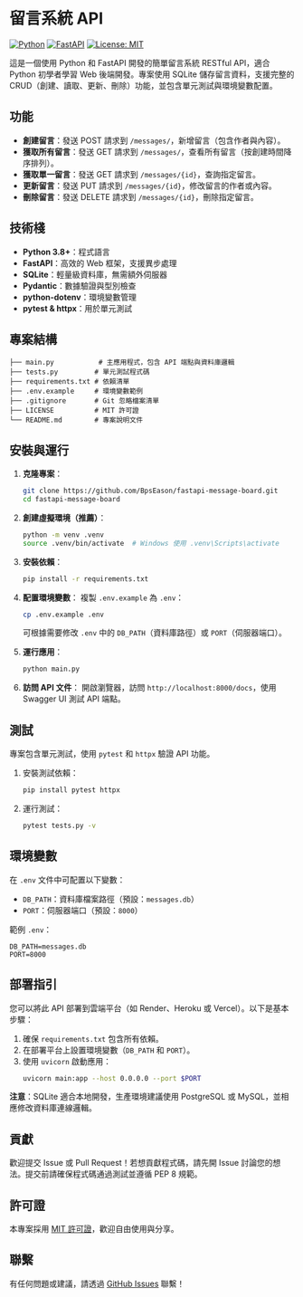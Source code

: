 # 留言系統 API

[![Python](https://img.shields.io/badge/Python-3.8+-blue.svg)](https://www.python.org/) [![FastAPI](https://img.shields.io/badge/FastAPI-0.111.0+-green.svg)](https://fastapi.tiangolo.com/) [![License: MIT](https://img.shields.io/badge/License-MIT-yellow.svg)](https://opensource.org/licenses/MIT)

這是一個使用 Python 和 FastAPI 開發的簡單留言系統 RESTful API，適合 Python 初學者學習 Web 後端開發。專案使用 SQLite 儲存留言資料，支援完整的 CRUD（創建、讀取、更新、刪除）功能，並包含單元測試與環境變數配置。

## 功能

- **創建留言**：發送 POST 請求到 `/messages/`，新增留言（包含作者與內容）。
- **獲取所有留言**：發送 GET 請求到 `/messages/`，查看所有留言（按創建時間降序排列）。
- **獲取單一留言**：發送 GET 請求到 `/messages/{id}`，查詢指定留言。
- **更新留言**：發送 PUT 請求到 `/messages/{id}`，修改留言的作者或內容。
- **刪除留言**：發送 DELETE 請求到 `/messages/{id}`，刪除指定留言。

## 技術棧

- **Python 3.8+**：程式語言
- **FastAPI**：高效的 Web 框架，支援異步處理
- **SQLite**：輕量級資料庫，無需額外伺服器
- **Pydantic**：數據驗證與型別檢查
- **python-dotenv**：環境變數管理
- **pytest & httpx**：用於單元測試

## 專案結構

```
├── main.py           # 主應用程式，包含 API 端點與資料庫邏輯
├── tests.py         # 單元測試程式碼
├── requirements.txt # 依賴清單
├── .env.example     # 環境變數範例
├── .gitignore       # Git 忽略檔案清單
├── LICENSE          # MIT 許可證
└── README.md        # 專案說明文件
```

## 安裝與運行

1. **克隆專案**：
   ```bash
   git clone https://github.com/BpsEason/fastapi-message-board.git
   cd fastapi-message-board
   ```

2. **創建虛擬環境（推薦）**：
   ```bash
   python -m venv .venv
   source .venv/bin/activate  # Windows 使用 .venv\Scripts\activate
   ```

3. **安裝依賴**：
   ```bash
   pip install -r requirements.txt
   ```

4. **配置環境變數**：
   複製 `.env.example` 為 `.env`：
   ```bash
   cp .env.example .env
   ```
   可根據需要修改 `.env` 中的 `DB_PATH`（資料庫路徑）或 `PORT`（伺服器端口）。

5. **運行應用**：
   ```bash
   python main.py
   ```

6. **訪問 API 文件**：
   開啟瀏覽器，訪問 `http://localhost:8000/docs`，使用 Swagger UI 測試 API 端點。

## 測試

專案包含單元測試，使用 `pytest` 和 `httpx` 驗證 API 功能。

1. 安裝測試依賴：
   ```bash
   pip install pytest httpx
   ```

2. 運行測試：
   ```bash
   pytest tests.py -v
   ```

## 環境變數

在 `.env` 文件中可配置以下變數：

- `DB_PATH`：資料庫檔案路徑（預設：`messages.db`）
- `PORT`：伺服器端口（預設：`8000`）

範例 `.env`：
```text
DB_PATH=messages.db
PORT=8000
```

## 部署指引

您可以將此 API 部署到雲端平台（如 Render、Heroku 或 Vercel）。以下是基本步驟：

1. 確保 `requirements.txt` 包含所有依賴。
2. 在部署平台上設置環境變數（`DB_PATH` 和 `PORT`）。
3. 使用 `uvicorn` 啟動應用：
   ```bash
   uvicorn main:app --host 0.0.0.0 --port $PORT
   ```

**注意**：SQLite 適合本地開發，生產環境建議使用 PostgreSQL 或 MySQL，並相應修改資料庫連線邏輯。

## 貢獻

歡迎提交 Issue 或 Pull Request！若想貢獻程式碼，請先開 Issue 討論您的想法。提交前請確保程式碼通過測試並遵循 PEP 8 規範。

## 許可證

本專案採用 [MIT 許可證](LICENSE)，歡迎自由使用與分享。

## 聯繫

有任何問題或建議，請透過 [GitHub Issues](https://github.com/BpsEason/fastapi-message-board/issues) 聯繫！